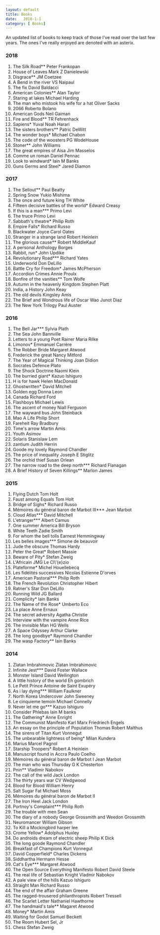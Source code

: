 ```yaml
---
layout: default
title: Books
date:   2018-1-1 
category: [ Books]
---
```



    
<p>
    An updated list of books to keep track of those I've read over the last few years. The ones I've really enjoyed are denoted with an asterix. 
</p>

<h3> 2018</h3>
<ol>
<li> 	 The Silk Road**  Peter Frankopan </li>
<li>  House of Leaves  Mark Z Danielewski </li>
<li>  Disgrace**  JM Coetzee </li>
<li>  A Bend in the river  VS Naipaul </li>
<li>  The fix  David Baldacci </li>
<li>  American Colonies**   Alan Taylor </li>
<li>  Staring at lakes   Michael Harding </li>
<li>  The man who mistook his wife for a hat   Oliver Sacks</li>
<li>  2066  Roberto Bolano</li>
<li>  American Gods  Neil Gaiman </li>
<li>  Fire and Blood**  TR Fehrenhack </li>
<li>  Sapiens*  Yuval Noah Harari </li>
<li>  The sisters brothers**  Patric DeWitt </li>
<li>  The wonder boys*  Michael Chabon</li>
<li>  The code of the woosters  PG WodeHouse
<li>  Stoner**  John Williams </li>
<li>  The great empires of Aisa  Jim Masselos
<li>  Comme un roman  Daniel Pennac</li>
<li>  Look to windward*  Iain M Banks</li>
<li>  Guns Germs and Steel*  Jared Diamon</li> </ol>






<h3> 2017</h3>
<ol>
<li> 	 The Sellout**  Paul Beatty </li>
<li> 	 Spring Snow  Yukio Mishima </li>
<li> 	 The once and future king  TH White </li>
<li> 	 Fifteen decisive battles of the world*  Edward Creasy </li>
<li> 	 If this is a man***  Primo Levi </li>
<li> 	 The truce  Primo Levi </li>
<li> 	 Sabbath's theatre*  Philip Roth </li>
<li> 	 Empire Falls*  Richard Russo </li>
<li> 	 Blackwater  Joyce Carol Oates </li>
<li> 	 Stranger in a strange land  Robert Heinlein </li>
<li> 	 The glorious cause**  Robert MiddleKauf </li>
<li> 	 A personal Anthology  Borges </li>
<li> 	 Rabbit, run*  John Updike </li>
<li> 	 Revolutionary Road***  Richard Yates </li>
<li> 	 Underworld  Don DeLillo </li>
<li> 	 Battle Cry for Freedom*  James McPherson </li>
<li> 	 Accordion Crimes  Annie Proulx </li>
<li> 	 Bonfire of the vanities**  Tom Wolfe </li>
<li> 	 Autumn in the heavenly Kingdom  Stephen Platt </li>
<li> 	 India, a History  John Keay </li>
<li> 	 The old devils  Kingsley Amis </li>
<li> 	 The Brief and Wondrous life of Oscar Wao  Junot Diaz </li>
<li> 	 The New York Trilogy  Paul Auster </li>
</ol>

<h3> 2016</h3>
<ol>
<li> 	 The Bell Jar***  Sylvia Plath </li>
<li> 	 The Sea  John Bannville </li>
<li> 	 Letters to a young Poet  Rainer Maria Rilke </li>
<li> 	 Limonov*  Emmanuel Carrére </li>
<li> 	 The Robber Bride  Margaret Atwood </li>
<li> 	 Frederick the great  Nancy Mitford </li>
<li> 	 The Year of Magical Thinking  Joan Didion </li>
<li> 	 Socrates Defence  Plato </li>
<li> 	 The Shock Doctrine  Naomi Klein </li>
<li> 	 The burried giant*  Kazuo Ishiguro </li>
<li> 	 H is for hawk  Helen MacDonald </li>
<li> 	 Ghostwritten*  David Mitchell </li>
<li> 	 Golden egg  Donna Leon </li>
<li> 	 Canada  Richard Ford </li>
<li> 	 Flashboys  Michael Lewis </li>
<li> 	 The ascent of money  Niall Ferguson </li>
<li> 	 The wayward bus  John Steinback </li>
<li> 	 Mao A Life  Philip Short </li>
<li> 	 Fareheit   Ray Bradbury </li>
<li> 	 Time's arrow  Martin Amis </li>
<li> 	 Youth  Asimov </li>
<li> 	 Solaris  Stanislaw Lem </li>
<li> 	 zantium  Judith Herrin </li>
<li> 	 Goode my lovely  Raymond Chandler </li>
<li> 	 The price of inequality  Joseph E Stiglitz </li>
<li> 	 The orchid thief  Susan Orlean </li>
<li> 	 The narrow road to the deep north***  Richard Flanagan </li>
<li> 	 A Brief History of Seven Killings**  Marlon James </li>

</ol>


<h3> 2015</h3>
<ol>
<li>    Flying Dutch	     Tom Holt </li>
<li>    Faust among Equals	     Tom Holt </li>
<li>    Bridge of Sighs*	        Richard Russo </li>
<li>    Mémoires du général baron de Marbot III***	     Jean Marbot </li>
<li>    		 Cloud Atlas***	       David Mitchell</li>
<li>    		 L'etranger***	      Albert Camus</li>
<li>    	 One summer America 	      Bill Bryson</li>
<li>    	 White Teeth	      Zadie Smith</li>
<li>    	 For whom the bell tolls      Earnest Hemmingway</li>
<li>     Les belles images***    Simone de beauvoir</li>
<li>     Jude the obscure    Thomas Hardy</li>
<li>     Peter the Great*    Robert Massie</li>
<li>     Beware of Pity*    Stefan Zweig</li>
<li>     L'Africain    JMG Le Cl\'{e}zio</li>
<li>     Plateforme*    Michel Houellebecq</li>
<li>     Les fidélités successives    Nicolas Estienne D'orves</li>
<li>     American Pastoral***    Philip Roth</li>
<li>     The French Revolution    Christopher Hibert</li>
<li>     Ratner's Star    Don DeLillo</li>
<li>     Running Wild    JG Ballard</li>
<li>     Complicity*    Iain Banks</li>
<li>     The Name of the Rose*    Umberto Eco</li>
<li>     La place    Anne Ernaux</li>
<li>     The secret adversity    Agatha Christie</li>
<li>     Interview with the vampire    Anne Rice</li>
<li>     The invisible Man    HG Wells</li>
<li>      A Space Odyssey    Arthur Clarke</li>
<li>     The long goodbye*    Raymond Chandler</li>
<li>     The wasp Factory**    Iain Banks</li>
</ol>




<h3> 2014</h3>
<ol>
<li> 		 Zlatan Imbrahimovic	    Zlatan Imbrahimovic     </li>
<li> 		 Infinite Jest***	    David Foster Wallace     </li>
<li> 		 Monster Island	   David Wellington     </li>
<li> 		 A little history of the world	  Eh gombrich     </li>
<li> 		 Le Petit Prince	  Antoine de Saint Exupéry     </li>
<li> 		 As i lay dying***	   William Faulkner     </li>
<li> 		 North Korea Undercover	   John Sweeney     </li> 
<li> 		 Le cinquieme temoin	   Michael Connelly     </li>
<li> 		 Never let me go***  	Kazuo Ishiguro     </li>
<li> 		 Consider Phlebas	   Iain M banks     </li>
<li> 		 The Gathering*	  Anne Enright     </li>
<li> 		 The Communist Manifesto	  Karl Marx Friedriech Engels      </li>
<li> 		 An essay on the principle of Population  Thomas Robert Malthus     </li>
<li> 		 The sirens of Titan	  Kurt Vonnegut     </li>
<li> 		 The unbearable lightness of being*   Milan Kundera     </li>
<li> 		 Marius	    Marcel Pagnol     </li>
<li> 		 Starship Troopers*	    Robert A Heinlein     </li>
<li> 		 Manuscript found in Accra	    Paulo Coelho      </li>
<li> 		 Mémoires du général baron de Marbot I	 Jean Marbot     </li>
<li> 		 The man who was Thursday	  G K Chesterton     </li>
<li> 		 Pnin**	  Vladimir Nabokov     </li>
<li> 		 The call of the wild	  Jack London     </li>
<li> 		 The thirty years war	 CV Wedgwood     </li>
<li> 		 Blood for Blood	  William Henry     </li>
<li> 		 Salt Sugar Fat	 Michael Moss     </li>
<li> 		 Mémoires du général baron de Marbot II	     </li>
<li> 		 The Iron Heel	  Jack London     </li>
<li> 		 Portnoy's Complaint***	  Philip Roth     </li>
<li> 		 The trouble with men	  Sean     </li>
<li> 	       The diary of a nobody	  George Grossmith and Weedon Grossmith     </li>
<li> 		 Neuromancer	  William Gibson     </li>
<li> 		 To Kill a Mockingbird	  harper lee     </li>
<li> 		 Crome Yellow*	  Adolphus Huxley     </li>
<li> 		 Do androids dream of electric sheep	  Philip K Dick     </li>
<li> 		 The long goode	   Raymond Chandler     </li>
<li> 		 Breakfast of Champions	  Kurt Vonnegut     </li>
<li> 		 David Copperfield*	  Charles Dickens     </li>
<li> 		 Siddhartha	  Hermann Hesse     </li>
<li> 		 Cat's Eye***	  Margaret Atwood     </li>
<li> 		 The Open Source Everything Manifesto	 Robert David Steele     </li>
<li> 		 The real life of Sebastian Knight	  Vladmir Nabokov     </li>
<li> 		 A pale view of the hills	  Kazuo Ishiguro     </li>
<li> 		 Straight Man	  Richard Russo     </li>
<li> 		 The end of the affair	  Graham Greene      </li>
<li> 		 The ragged-trousered philanthropists	  Robert Tressell     </li>
<li> 		 The Scarlet Letter	   Nathaniel Hawthorne     </li>
<li> 		 The handmaid's tale**	   Magaret Atwood     </li>
<li> 		 Money*	   Martin Amis    </li>
<li> 		 Waiting for Godot	   Samuel Beckett    </li>
<li> 		 The Room	    Hubert Sel, Jr    </li>
<li> 		 Chess	   Stefan Zweig  </li>
</ol>

